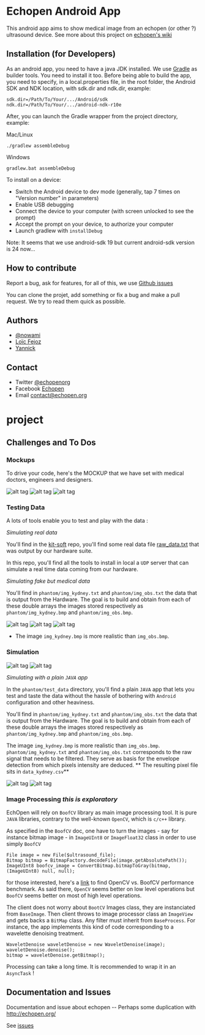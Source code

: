 # Echopen Android App

This android app aims to show medical image from an echopen (or other ?)
ultrasound device. See more about this project on [echopen's
wiki](http://echopen.org)

## Installation (for Developers)

As an android app, you need to have a java JDK installed.
We use [Gradle](http://gradle.org/) as builder tools. You need to install it
too.
Before being able to build the app, you need to specify, in a local.properties file, in the root folder, the Android SDK and NDK location, with sdk.dir and ndk.dir, example:

	sdk.dir=/Path/To/Your/.../Android/sdk
	ndk.dir=/Path/To/Your/.../android-ndk-r10e

After, you can launch the Gradle wrapper from the project directory, example:

Mac/Linux

	./gradlew assembleDebug

Windows

	gradlew.bat assembleDebug


To install on a device:

* Switch the Android device to dev mode (generally, tap 7 times on "Version number" in parameters)
* Enable USB debugging
* Connect the device to your computer (with screen unlocked to see the prompt)
* Accept the prompt on your device, to authorize your computer
* Launch gradlew with `installDebug`

Note: It seems that we use android-sdk 19 but current android-sdk version is 24
    now...

## How to contribute

Report a bug, ask for features, for all of this, we use [Github issues](https://github.com/echopen/android-app/issues)

You can clone the projet, add something or fix a bug and make a pull request. We
try to read them quick as possible.

## Authors

* [@nowami](http://github.com/benchoufi)
* [Loïc Fejoz](http://github.com/loic-fejoz)
* [Yannick](http://github.com/yaf)

## Contact

* Twitter [@echopenorg](http://twitter.com/echopenorg)
* Facebook [Echopen](https://www.facebook.com/groups/599174686826294/)
* Email [contact@echopen.org](mailto:contact@echopen.org)
# project

## Challenges and To Dos

### Mockups

To drive your code, here's the MOCKUP that we have set with medical doctors, engineers and designers.

  ![alt tag](http://echopen.org/images/a/ab/Echopen_MockUp_1.png)
  ![alt tag](http://echopen.org/images/0/07/Echopen_MockUp_1.2.png)
  ![alt tag](http://echopen.org/images/e/e2/Echopen_MockUp_1_2.png)

### Testing Data

  A lots of tools enable you to test and play with the data :


  *Simulating real data*

  You'll find in the [kit-soft](https://github.com/echopen/kit-soft/) repo, you'll find some real data file [raw_data.txt](https://github.com/echopen/kit-soft/tree/master/data) that was output by our hardware suite.

  In this repo, you'll find all the tools to install in local a `UDP` server that can simulate a real time data coming from our hardware.

  *Simulating fake but medical data*

  You'll find in `phantom/img_kydney.txt` and `phantom/img_obs.txt` the data that is output from the Hardware. The goal is to build and obtain from each of these double arrays the images stored respectively as `phantom/img_kydney.bmp` and `phantom/img_obs.bmp`.

![alt tag](http://echopen.org/images/a/ab/Echopen_MockUp_1.png)
![alt tag](http://echopen.org/images/0/07/Echopen_MockUp_1.2.png)
![alt tag](http://echopen.org/images/e/e2/Echopen_MockUp_1_2.png)
+  The image `img_kydney.bmp` is more realistic than `img_obs.bmp`.

### Simulation

  ![alt tag](http://echopen.org/images/e/e1/Image_kydney.png)
  ![alt tag](http://echopen.org/images/0/0a/Image_obs.png)

   *Simulating with a plain `JAVA` app*

   In the `phantom/test_data` directory, you'll find a plain `JAVA` app that lets you test and taste the data without the hassle of bothering with `Android` configuration and other heaviness.

You'll find in `phantom/img_kydney.txt` and `phantom/img_obs.txt` the data that is output from the Hardware. The goal is to build and obtain from each of these double arrays the images stored respectively as `phantom/img_kydney.bmp` and `phantom/img_obs.bmp`.

The image `img_kydney.bmp` is more realistic than `img_obs.bmp`.
`phantom/img_kydney.txt` and `phantom/img_obs.txt` corresponds to the raw signal that needs to be filtered. They serve as basis for the envelope detection from which pixels intensity are deduced. ** The resulting pixel file sits in `data_kydney.csv`**


![alt tag](http://echopen.org/images/e/e1/Image_kydney.png)
![alt tag](http://echopen.org/images/0/0a/Image_obs.png)

### Image Processing *this is exploratory*

EchOpen will rely on `BoofCV` library as main image processing tool. It is pure `JAVA` libraries, contrary to the well-known `OpenCV`, which is `c/c++` library. 

As specified in the `BoofCV` doc, one have to turn the images - say for instance bitmap image - in `ImageUInt8` or `ImageFloat32` class in order to use simply `BoofCV`

```
File image = new File($ultrasound_file);
Bitmap bitmap = BitmapFactory.decodeFile(image.getAbsolutePath());
ImageUInt8 boofcv_image = ConvertBitmap.bitmapToGray(bitmap, (ImageUInt8) null, null);
```

for those interested, here's a [link](http://boofcv.org/index.php?title=Performance:OpenCV:BoofCV) to find OpenCV vs. BoofCV performance benchmark. As said there, `OpenCV` seems better on low level operations but `BoofCV` seems better on most of high level operations. 

The client does not worry about `BootCV` Images class, they are instanciated from `BaseImage`. Then client throws to image processor class an `ImageView` and gets backs a `BitMap` class. Any filter must inherit from `BaseProcess`. For instance, the app implements this kind of code corresponding to a wavelette denoising treatment. 

```
WaveletDenoise waveletDenoise = new WaveletDenoise(image);
waveletDenoise.denoise();
bitmap = waveletDenoise.getBitmap();
```

Processing can take a long time. It is recommended to wrap it in an `AsyncTask` !

## Documentation and Issues

Documentation and issue about echopen -- Perhaps some duplication with http://echopen.org/

See [issues](https://github.com/echopenorg/project/issues)


